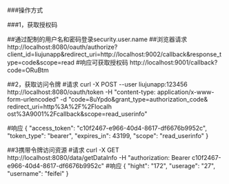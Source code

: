 ###操作方式


###1，获取授权码

##通过配制的用户名和密码登录security.user.name
##浏览器请求
http://localhost:8080/oauth/authorize?client_id=liujunapp&redirect_uri=http://localhost:9002/callback&response_type=code&scope=read
#响应可获取授权码
http://localhost:9001/callback?code=ORuBtm

##2，获取访问令牌
#请求
curl -X POST 
--user liujunapp:123456 http://localhost:8080/oauth/token 
-H "content-type: application/x-www-form-urlencoded" 
-d "code=8uYpdo&grant_type=authorization_code&
redirect_uri=http%3A%2F%2Flocalh ost%3A9001%2Fcallback&scope=read_userinfo"

#响应
{
    "access_token": "c10f2467-e966-40d4-8617-df6676b9952c",
    "token_type": "bearer",
    "expires_in": 43199,
    "scope": "read_userinfo"
}

##3携带令牌访问资源
#请求
curl -X GET http://localhost:8080/data/getDataInfo -H "authorization: Bearer c10f2467-e966-40d4-8617-df6676b9952c"
#响应
{
    "hight": "172",
    "userage": "27",
    "username": "feifei"
}


